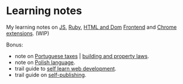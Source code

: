# Learning notes

My learning notes on [JS](on-native-methods-tricks-quirks.js), [Ruby](on-native-methods-tricks-quirks.rb), [HTML and Dom](on-js-dom-html-css.html) [Frontend](on-js-frontend-frameworks.js) and [Chrome extensions](on-extensions-chrome.js). (WIP)

Bonus:

- note on [Portuguese taxes](on-portuguese-tax-system.md) | [building and property laws](on-portuguese-building-property-laws.md).
- note on [Polish language](on-polish-language.yaml).
- trail guide to [self learn web development](trail-guide-web-development.md).
- trail guide on [self-publishing](trail-guide-self-publishing.md).